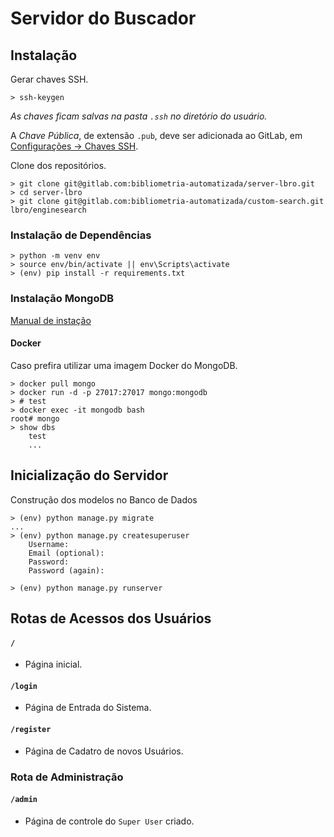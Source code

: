 # Servidor do Buscador
## Instalação
Gerar chaves SSH.
```shell
> ssh-keygen
```
_As chaves ficam salvas na pasta `.ssh` no diretório do usuário._

A _Chave Pública_, de extensão `.pub`, deve ser adicionada ao GitLab, em [Configurações -> Chaves SSH](https://gitlab.com/profile/keys).

Clone dos repositórios.
```shell
> git clone git@gitlab.com:bibliometria-automatizada/server-lbro.git
> cd server-lbro
> git clone git@gitlab.com:bibliometria-automatizada/custom-search.git lbro/enginesearch 
```

### Instalação de Dependências
```shell
> python -m venv env
> source env/bin/activate || env\Scripts\activate
> (env) pip install -r requirements.txt
```

### Instalação MongoDB
[Manual de instação](https://docs.mongodb.com/manual/installation/)

#### Docker
Caso prefira utilizar uma imagem Docker do MongoDB.
```shell
> docker pull mongo
> docker run -d -p 27017:27017 mongo:mongodb
> # test
> docker exec -it mongodb bash
root# mongo
> show dbs 
    test
    ...
```

## Inicialização do Servidor

Construção dos modelos no Banco de Dados
```shell
> (env) python manage.py migrate
...
> (env) python manage.py createsuperuser
    Username:
    Email (optional):
    Password: 
    Password (again):
 
> (env) python manage.py runserver
```

## Rotas de Acessos dos Usuários
#### `/`
- Página inicial.

#### `/login`
- Página de Entrada do Sistema.

#### `/register`
- Página de Cadatro de novos Usuários.

### Rota de Administração
#### `/admin`
- Página de controle do `Super User` criado.
